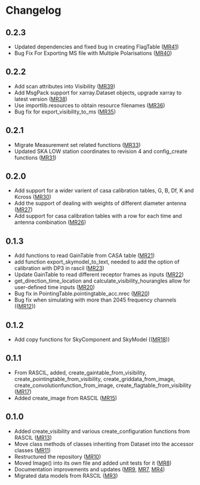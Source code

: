 # Changelog

0.2.3
----
* Updated dependencies and fixed bug in creating FlagTable ([MR41](https://gitlab.com/ska-telescope/sdp/ska-sdp-datamodels/-/merge_requests/41))
* Bug Fix For Exporting MS file with Multiple Polarisations ([MR40](https://gitlab.com/ska-telescope/sdp/ska-sdp-datamodels/-/merge_requests/40))

0.2.2
-----
* Add scan attributes into Visibility ([MR39](https://gitlab.com/ska-telescope/sdp/ska-sdp-datamodels/-/merge_requests/39))
* Add MsgPack support for xarray.Dataset objects, upgrade xarray to latest version ([MR38](https://gitlab.com/ska-telescope/sdp/ska-sdp-datamodels/-/merge_requests/38))
* Use importlib.resources to obtain resource filenames ([MR36](https://gitlab.com/ska-telescope/sdp/ska-sdp-datamodels/-/merge_requests/36))
* Bug fix for export_visibility_to_ms ([MR35](https://gitlab.com/ska-telescope/sdp/ska-sdp-datamodels/-/merge_requests/35))

0.2.1
----
* Migrate Measurement set related functions ([MR33](https://gitlab.com/ska-telescope/sdp/ska-sdp-datamodels/-/merge_requests/33)) 
* Updated SKA LOW station coordinates to revision 4 and config_create functions ([MR31](https://gitlab.com/ska-telescope/sdp/ska-sdp-datamodels/-/merge_requests/31))

0.2.0
----
* Add support for a wider varient of casa calibration tables, G, B, Df, K and Kcross ([MR30](https://gitlab.com/ska-telescope/sdp/ska-sdp-datamodels/-/merge_requests/30))
* Add the support of dealing with weights of different diameter antenna ([MR27](https://gitlab.com/ska-telescope/sdp/ska-sdp-datamodels/-/merge_requests/27))
* Add support for casa calibration tables with a row for each time and antenna combination ([MR26](https://gitlab.com/ska-telescope/sdp/ska-sdp-datamodels/-/merge_requests/26))

0.1.3
----
* Add functions to read GainTable from CASA table ([MR21](https://gitlab.com/ska-telescope/sdp/ska-sdp-datamodels/-/merge_requests/21))
* add function export_skymodel_to_text, needed to add the option of calibration with DP3 in rascil ([MR23](https://gitlab.com/ska-telescope/sdp/ska-sdp-datamodels/-/merge_requests/23))
* Update GainTable to read different receptor frames as inputs ([MR22](https://gitlab.com/ska-telescope/sdp/ska-sdp-datamodels/-/merge_requests/22))
* get_direction_time_location and calculate_visibility_hourangles allow for user-defined time inputs ([MR20](https://gitlab.com/ska-telescope/sdp/ska-sdp-datamodels/-/merge_requests/20))
* Bug fix in PointingTable.pointingtable_acc.nrec ([MR20](https://gitlab.com/ska-telescope/sdp/ska-sdp-datamodels/-/merge_requests/20))
* Bug fix when simulating with more than 2045 frequency channels (([MR12](https://gitlab.com/ska-telescope/sdp/ska-sdp-datamodels/-/merge_requests/12)))

0.1.2
-----
* Add copy functions for SkyComponent and SkyModel (([MR18](https://gitlab.com/ska-telescope/sdp/ska-sdp-datamodels/-/merge_requests/18)))

0.1.1
-----
* From RASCIL, added, create_gaintable_from_visibility, create_pointingtable_from_visibility,
  create_griddata_from_image, create_convolutionfunction_from_image, create_flagtable_from_visibility
  ([MR17](https://gitlab.com/ska-telescope/sdp/ska-sdp-datamodels/-/merge_requests/17))
* Added create_image from RASCIL ([MR15](https://gitlab.com/ska-telescope/sdp/ska-sdp-datamodels/-/merge_requests/15))

0.1.0
-----
* Added create_visibility and various create_configuration functions from RASCIL ([MR13](https://gitlab.com/ska-telescope/sdp/ska-sdp-datamodels/-/merge_requests/13))
* Move class methods of classes inheriting from Dataset into the accessor classes ([MR11](https://gitlab.com/ska-telescope/sdp/ska-sdp-datamodels/-/merge_requests/11))
* Restructured the repository ([MR10](https://gitlab.com/ska-telescope/sdp/ska-sdp-datamodels/-/merge_requests/10))
* Moved Image() into its own file and added unit tests for it ([MR8](https://gitlab.com/ska-telescope/sdp/ska-sdp-datamodels/-/merge_requests/8))
* Documentation improvements and updates ([MR9](https://gitlab.com/ska-telescope/sdp/ska-sdp-datamodels/-/merge_requests/9), [MR7](https://gitlab.com/ska-telescope/sdp/ska-sdp-datamodels/-/merge_requests/7), [MR4](https://gitlab.com/ska-telescope/sdp/ska-sdp-datamodels/-/merge_requests/4))
* Migrated data models from RASCIL ([MR3](https://gitlab.com/ska-telescope/sdp/ska-sdp-datamodels/-/merge_requests/3))
